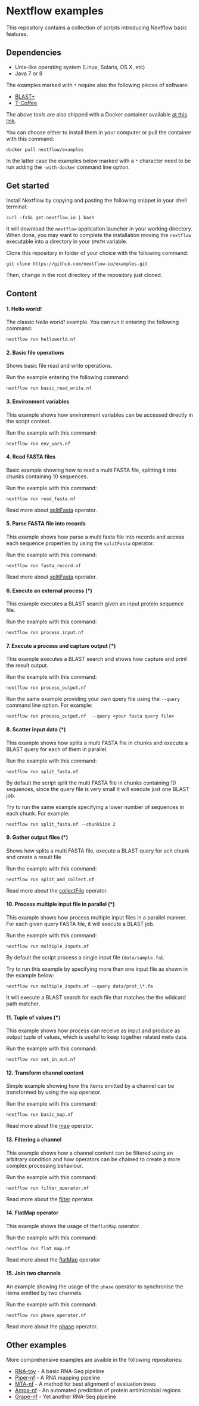 # Nextflow examples

This repository contains a collection of scripts introducing Nextflow basic features. 


## Dependencies 

* Unix-like operating system (Linux, Solaris, OS X, etc)
* Java 7 or 8 

The examples marked with `*` require also the following pieces of software:  

* [BLAST+](http://ftp.ncbi.nlm.nih.gov/blast/executables/blast+/LATEST/) 
* [T-Coffee](http://www.tcoffee.org/Packages/Stable/Latest/linux/) 

The above tools are also shipped with a Docker container 
available [at this link](https://registry.hub.docker.com/u/nextflow/examples/). 

You can choose either to install them in your computer or pull the container with this 
command: 

    docker pull nextflow/examples
    
In the latter case the examples below marked with a `*` character need to be run adding 
the `-with-docker` command line option.
    


## Get started

Install Nextflow by copying and pasting the following snippet in your shell terminal: 

    curl -fsSL get.nextflow.io | bash

It will download the `nextflow` application launcher in your working directory. 
When done, you may want to complete the installation moving the `nextflow` executable 
into a directory in your `$PATH` variable. 

Clone this repository in folder of your choice with the following command: 

	git clone https://github.com/nextflow-io/examples.git 
 
Then, change in the root directory of the repository just cloned.  


## Content 

#### 1. Hello world!  

The classic *Hello world!* example. You can run it entering the following command: 

    nextflow run helloworld.nf 



#### 2. Basic file operations

Shows basic file read and write operations. 

Run the example entering the following command: 

	nextflow run basic_read_write.nf

 
 
#### 3. Environment variables

This example shows how environment variables can be accessed directly in the script context.

Run the example with this command: 

	nextflow run env_vars.nf
  
  
 
#### 4. Read FASTA files   
 
Basic example showing how to read a multi FASTA file, splitting it 
into chunks containing 10 sequences.
 
Run the example with this command: 

	nextflow run read_fasta.nf
	

Read more about [splitFasta](http://www.nextflow.io/docs/latest/operator.html#splitfasta) operator. 	
	
 
#### 5. Parse FASTA file into records

This example shows how parse a multi fasta file into records and access each sequence properties
by using the `splitFasta` operator.

Run the example with this command: 

	nextflow run fasta_record.nf
	
	
Read more about [splitFasta](http://www.nextflow.io/docs/latest/operator.html#splitfasta) operator. 	



#### 6. Execute an external process (*)       

This example executes a BLAST search given an input protein sequence file.

Run the example with this command:  

	nextflow run process_input.nf	
	
	

#### 7. Execute a process and capture output (*)

This example executes a BLAST search and shows how capture and print the result output.

Run the example with this command: 

	nextflow run process_output.nf	
	
	
Run the same example providing your own query file using the
`--query` command line option. For example:

	nextflow run process_output.nf	--query <your fasta query file>
 	
	

#### 8. Scatter input data (*)

This example shows how splits a multi FASTA file in chunks and execute a BLAST query 
for each of them in parallel.  

Run the example with this command:  

	nextflow run split_fasta.nf	

By default the script split the multi FASTA file in chunks containing 10 sequences, since the 
query file is very small it will execute just one BLAST job.
 
Try to run the same example specifying a lower number of sequences in each chunk.
For example: 

	nextflow run split_fasta.nf --chunkSize 2	



#### 9. Gather output files (*)

Shows how splits a multi FASTA file, execute a BLAST query for ach chunk and create a result file

Run the example with this command: 

	nextflow run split_and_collect.nf
	
Read more about the [collectFile](http://www.nextflow.io/docs/latest/operator.html#collectfile) operator.	
	

#### 10. Process multiple input file in parallel (*)

This example shows how process multiple input files in a parallel manner. For each given 
query FASTA file, it will execute a BLAST job.

Run the example with this command: 

	nextflow run multiple_inputs.nf 
	
	
By default the script process a single input file (`data/sample.fa`).
 

Try to run this example by specifying more than one input file as shown in the example below: 

	nextflow run multiple_inputs.nf --query data/prot_\*.fa

It will execute a BLAST search for each file that matches the 
the wildcard path matcher. 
 

#### 11. Tuple of values (*)

This example shows how process can receive as input and produce as output 
tuple of values, which is useful to keep together related meta data. 


Run the example with this command:  

	nextflow run set_in_out.nf 



#### 12. Transform channel content 

Simple example showing how the items emitted by a channel can be transformed 
by using the `map` operator.

Run the example with this command:  

	nextflow run basic_map.nf 

Read more about the [map](http://www.nextflow.io/docs/latest/operator.html#map) operator.



#### 13. Filtering a channel 

This example shows how a channel content can be filtered using an arbitrary condition
and how operators can be chained to create a more complex processing behaviour.  

Run the example with this command: 

	nextflow run filter_operator.nf 

Read more about the [filter](http://www.nextflow.io/docs/latest/operator.html#filter) operator.



#### 14. FlatMap operator 

This example shows the usage of the`flatMap` operator. 


Run the example with this command:  

	nextflow run flat_map.nf 
	
Read more about the [flatMap](http://www.nextflow.io/docs/latest/operator.html#flatmap) operator	



#### 15. Join two channels

An example showing the usage of the `phase` operator to synchronise the items emitted by two channels.
 
Run the example with this command: 

	nextflow run phase_operator.nf 
    
    
Read more about the [phase](http://www.nextflow.io/docs/latest/operator.html#phase) operator.    

    
## Other examples 

More comprehensive examples are avaible in the following repositories: 

* [RNA-toy](https://github.com/nextflow-io/rnatoy) - A basic RNA-Seq pipeline
* [Piper-nf](https://github.com/cbcrg/piper-nf) - A RNA mapping pipeline 
* [MTA-nf](https://github.com/cbcrg/mta-nf) - A method for best alignment of evaluation trees
* [Ampa-nf](https://github.com/cbcrg/ampa-nf) - An automated prediction of protein antimicrobial regions
* [Grape-nf](https://github.com/cbcrg/grape-nf) - Yet another RNA-Seq pipeline
    
 
 


